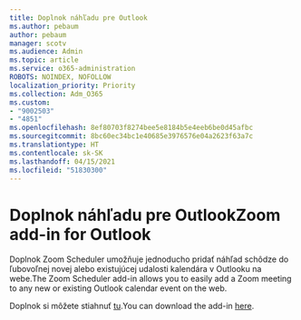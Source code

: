 ```yaml
---
title: Doplnok náhľadu pre Outlook
ms.author: pebaum
author: pebaum
manager: scotv
ms.audience: Admin
ms.topic: article
ms.service: o365-administration
ROBOTS: NOINDEX, NOFOLLOW
localization_priority: Priority
ms.collection: Adm_O365
ms.custom:
- "9002503"
- "4851"
ms.openlocfilehash: 8ef80703f8274bee5e8184b5e4eeb6be0d45afbc
ms.sourcegitcommit: 8bc60ec34bc1e40685e3976576e04a2623f63a7c
ms.translationtype: HT
ms.contentlocale: sk-SK
ms.lasthandoff: 04/15/2021
ms.locfileid: "51830300"
---
```

# <a name="zoom-add-in-for-outlook"></a><span data-ttu-id="67a5e-102">Doplnok náhľadu pre Outlook</span><span class="sxs-lookup"><span data-stu-id="67a5e-102">Zoom add-in for Outlook</span></span>

<span data-ttu-id="67a5e-103">Doplnok Zoom Scheduler umožňuje jednoducho pridať náhľad schôdze do ľubovoľnej novej alebo existujúcej udalosti kalendára v Outlooku na webe.</span><span class="sxs-lookup"><span data-stu-id="67a5e-103">The Zoom Scheduler add-in allows you to easily add a Zoom meeting to any new or existing Outlook calendar event on the web.</span></span>

<span data-ttu-id="67a5e-104">Doplnok si môžete stiahnuť [tu](https://go.microsoft.com/fwlink/?linkid=2126413).</span><span class="sxs-lookup"><span data-stu-id="67a5e-104">You can download the add-in [here](https://go.microsoft.com/fwlink/?linkid=2126413).</span></span>
 